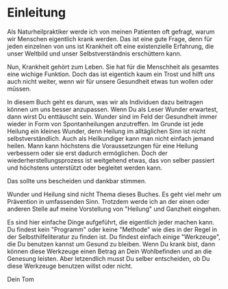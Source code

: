 # Einleitung

Als Naturheilpraktiker werde ich von meinen Patienten oft gefragt, warum wir Menschen eigentlich krank werden. Das ist eine gute Frage, denn für jeden einzelnen von uns ist Krankheit oft eine existenzielle Erfahrung, die unser Weltbild und unser Selbstverständnis erschüttern kann. 

Nun, Krankheit gehört zum Leben. Sie hat für die Menschheit als gesamtes eine wichige Funktion. Doch das ist eigentich kaum ein Trost und hilft uns auch nicht weiter, wenn wir für unsere Gesundheit etwas tun wollen oder müssen. 

In diesem Buch geht es darum, was wir als Individuen dazu beitragen können um uns besser anzupassen. Wenn Du als Leser Wunder erwartest, dann wirst Du enttäuscht sein. Wunder sind im Feld der Gesundheit immer wieder in Form von Spontanheilungen anzutreffen. Im Grunde ist jede Heilung ein kleines Wunder, denn Heilung im alltäglichen Sinn ist nicht selbstverständlich. Auch als Heilkundiger kann man nicht einfach jemand heilen. Mann kann höchstens die Voraussetzungen für eine Heilung verbessern oder sie erst dadurch ermöglichen. Doch der wiederherstellungsprozess ist weitgehend etwas, das von selber passiert und höchstens unterstützt oder begleitet werden kann. 

Das sollte uns bescheiden und dankbar stimmen.  

Wunder und Heilung sind nicht Thema dieses Buches. Es geht viel mehr um Prävention in umfassenden Sinn. Trotzdem werde ich an der einen oder anderen Stelle auf meine Vorstellung von "Heilung" und Ganzheit eingehen. 

Es sind hier einfache Dinge aufgeführt, die eigentlich jeder machen kann. Du findest kein  "Programm" oder keine "Methode" wie dies in der Regel in der Selbsthilfeliteratur zu finden ist. Du findest einfach einige "Werkzeuge", die Du benutzen kannst um Gesund zu bleiben. Wenn Du krank bist, dann können diese Werkzeuge einen Betrag an Dein Wohlbefinden und an die Genesung leisten. Aber letzendlich musst Du selber entscheiden, ob Du diese Werkzeuge benutzen willst oder nicht. 


Dein Tom 


